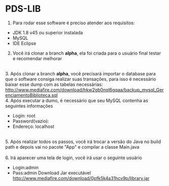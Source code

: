 # PDS-LIB
1. Para rodar esse software é preciso atender aos requisitos:
  - JDK 1.8 v45 ou superior instalada
  - MySQL
  - IDE Eclipse
2. Você irá clonar a branch <b>alpha</b>, ela foi criada para o usuário final testar e recomendar melhorar

<br>3. Após clonar a branch  <b>alpha</b>, você precisará importar o database para que o software consiga realizar suas transações, para isso é necessário baixar esse dump com as tabelas necessárias:
<br>http://www.mediafire.com/download/hkw2gb0nql6gqaa/backup_mysql_GerenciamentoBiblioteca.sql<br>
4. Após executar a dumo, é necessário que seu MySQL contenha as seguintes informações
  - Login: root
  - Password(vazio):
  - Endereço: localhost
  
<br>5. Após realizar todos os passos, você irá trocar a versão do Java no build path e depois vai no pacote "App" e compilar a classe Main.java<br>
<br>6. Irá aparecer uma tela de login, você irá usar o seguinte usuário
  - Login:admin
  - Pass:admin
Download Jar executável
http://www.mediafire.com/download/0pfk5k4a31hcv9p/library.jar

